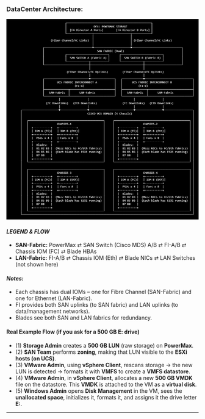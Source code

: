 ### DataCenter Architecture:

![Datacenter](/img/DataCenter.png)

#### _LEGEND & FLOW_
- **SAN-Fabric:** PowerMax ⇄ SAN Switch (Cisco MDS) A/B ⇄ FI-A/B ⇄ Chassis IOM (FC) ⇄ Blade HBAs
- **LAN-Fabric:** FI-A/B ⇄ Chassis IOM (Eth) ⇄ Blade NICs ⇄ LAN Switches (not shown here)

#### _Notes:_
- Each chassis has dual IOMs – one for Fibre Channel (SAN-Fabric) and one for Ethernet (LAN-Fabric).
- FI provides both SAN uplinks (to SAN fabric) and LAN uplinks (to data/management networks).
- Blades see both SAN and LAN fabrics for redundancy.

#### Real Example Flow (if you ask for a 500 GB E: drive)
- (1) **Storage Admin** creates a **500 GB LUN** (raw storage) on **PowerMax**.  
- (2) **SAN Team** performs **zoning**, making that LUN visible to the **ESXi hosts (on UCS)**.  
- (3) **VMware Admin**, using **vSphere Client**, rescans storage → the new LUN is detected → formats it with **VMFS** to create a **VMFS datastore**.  
- (4) **VMware Admin**, in **vSphere Client**, allocates a new **500 GB VMDK** file on the datastore. This **VMDK** is attached to the VM as a **virtual disk**.  
- (5) **Windows Admin** opens **Disk Management** in the VM, sees the **unallocated space**, initializes it, formats it, and assigns it the drive letter **E:**.  

---
